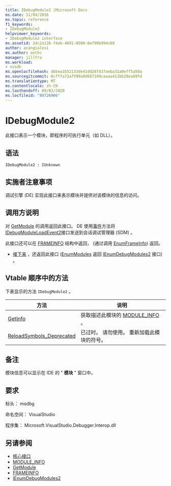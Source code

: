 ```yaml
---
title: IDebugModule2 |Microsoft Docs
ms.date: 11/04/2016
ms.topic: reference
f1_keywords:
- IDebugModule2
helpviewer_keywords:
- IDebugModule2 interface
ms.assetid: 24c2a126-f4ab-4891-8509-8ef99b994c08
author: acangialosi
ms.author: anthc
manager: jillfra
ms.workload:
- vssdk
ms.openlocfilehash: dbbea1b52133de41dd26f437aeba31a0eff5a50a
ms.sourcegitcommit: 6cfffa72af599a9d667249caaaa411bb28ea69fd
ms.translationtype: MT
ms.contentlocale: zh-CN
ms.lasthandoff: 09/02/2020
ms.locfileid: "80726906"
---
```

# <a name="idebugmodule2"></a>IDebugModule2
此接口表示一个模块，即程序的可执行单元（如 DLL）。

## <a name="syntax"></a>语法

```
IDebugModule2 : IUnknown
```

## <a name="notes-for-implementers"></a>实施者注意事项
 调试引擎 (DE) 实现此接口来表示模块并提供对该模块的信息的访问。

## <a name="notes-for-callers"></a>调用方说明
 对 [GetModule](../../../extensibility/debugger/reference/idebugmoduleloadevent2-getmodule.md) 的调用返回此接口。 DE 使用[事件](../../../extensibility/debugger/reference/idebugeventcallback2-event.md)方法将[IDebugModuleLoadEvent2](../../../extensibility/debugger/reference/idebugmoduleloadevent2.md)接口发送到会话调试管理器 (SDM) 。

 此接口还可以在 [FRAMEINFO](../../../extensibility/debugger/reference/frameinfo.md) 结构中返回， (通过调用 [EnumFrameInfo](../../../extensibility/debugger/reference/idebugthread2-enumframeinfo.md)) 返回。

- [接下来](../../../extensibility/debugger/reference/ienumdebugmodules2-next.md) ，还返回此接口 ([EnumModules](../../../extensibility/debugger/reference/idebugprogram2-enummodules.md) 返回 [IEnumDebugModules2](../../../extensibility/debugger/reference/ienumdebugmodules2.md) 接口) 。

## <a name="methods-in-vtable-order"></a>Vtable 顺序中的方法
 下表显示的方法 `IDebugModule2` 。

|方法|说明|
|------------|-----------------|
|[GetInfo](../../../extensibility/debugger/reference/idebugmodule2-getinfo.md)|获取描述此模块的 [MODULE_INFO](../../../extensibility/debugger/reference/module-info.md) 。|
|[ReloadSymbols_Deprecated](../../../extensibility/debugger/reference/idebugmodule2-reloadsymbols-deprecated.md)|已过时。 请勿使用。 重新加载此模块的符号。|

## <a name="remarks"></a>备注
 模块信息可以显示在 IDE 的 " **模块** " 窗口中。

## <a name="requirements"></a>要求
 标头： msdbg

 命名空间： VisualStudio

 程序集： Microsoft.VisualStudio.Debugger.Interop.dll

## <a name="see-also"></a>另请参阅
- [核心接口](../../../extensibility/debugger/reference/core-interfaces.md)
- [MODULE_INFO](../../../extensibility/debugger/reference/module-info.md)
- [GetModule](../../../extensibility/debugger/reference/idebugmoduleloadevent2-getmodule.md)
- [FRAMEINFO](../../../extensibility/debugger/reference/frameinfo.md)
- [IEnumDebugModules2](../../../extensibility/debugger/reference/ienumdebugmodules2.md)
